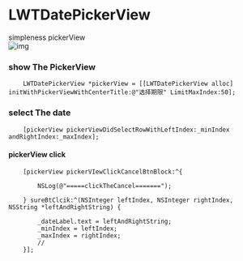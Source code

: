 # LWTDatePickerView
simpleness pickerView   
![img](http://ok841h9gr.bkt.clouddn.com/%E6%97%A5%E6%9C%9F%E9%80%89%E6%8B%A9%E5%99%A8.gif)
### show The PickerView
```
    LWTDatePickerView *pickerView = [[LWTDatePickerView alloc] initWithPickerViewWithCenterTitle:@"选择期限" LimitMaxIndex:50];
```
### select The date
```    
    [pickerView pickerViewDidSelectRowWithLeftIndex:_minIndex andRightIndex:_maxIndex];
```
#### pickerView click   
```
    [pickerView pickerVIewClickCancelBtnBlock:^{
        
        NSLog(@"=====clickTheCancel=======");
        
    } sureBtClcik:^(NSInteger leftIndex, NSInteger rightIndex, NSString *leftAndRightString) {
        
        _dateLabel.text = leftAndRightString;
        _minIndex = leftIndex;
        _maxIndex = rightIndex;
        //
    }];
```
